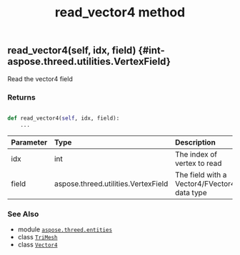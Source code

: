 ﻿---
title: read_vector4 method
second_title: Aspose.3D for Python via .NET API References
description: 
type: docs
weight: 210
url: /python-net/aspose.threed.entities/trimesh/read_vector4/
is_root: false
---

## read_vector4(self, idx, field) {#int-aspose.threed.utilities.VertexField}

Read the vector4 field


### Returns 





```python

def read_vector4(self, idx, field):
    ...
```


| Parameter | Type | Description |
| :- | :- | :- |
| idx | int | The index of vertex to read |
| field | aspose.threed.utilities.VertexField | The field with a Vector4/FVector4 data type |



### See Also
* module [`aspose.threed.entities`](../../)
* class [`TriMesh`](/3d/python-net/aspose.threed.entities/trimesh)
* class [`Vector4`](/3d/python-net/aspose.threed.utilities/vector4)
